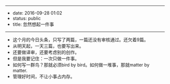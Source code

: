 - --
- date: 2016-09-28 01:02
- status: public
- title: 忽然想起一件事
- --
- 这个月的今日头条，只写了两篇，一篇还没有审核通过。还欠着9篇。
- 从明天起，一天三篇，也要写出来。
- 还要做译审，还要考虑别的创作。
- 但是我要记住：一次只做一件事。
- 如何写一群鸟？那就必须bird by bird。如何做一堆事，那就matter by matter.
- 管理好时间，不让小事占内存。
